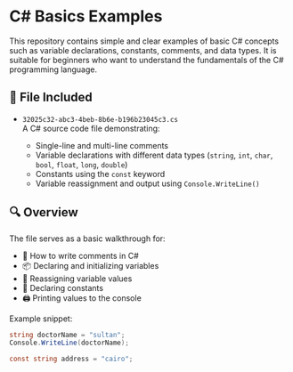 # C# Basics Examples

This repository contains simple and clear examples of basic C# concepts such as variable declarations, constants, comments, and data types. It is suitable for beginners who want to understand the fundamentals of the C# programming language.

## 📄 File Included

- `32025c32-abc3-4beb-8b6e-b196b23045c3.cs`  
  A C# source code file demonstrating:

  - Single-line and multi-line comments
  - Variable declarations with different data types (`string`, `int`, `char`, `bool`, `float`, `long`, `double`)
  - Constants using the `const` keyword
  - Variable reassignment and output using `Console.WriteLine()`

## 🔍 Overview

The file serves as a basic walkthrough for:

- 💬 How to write comments in C#
- 📦 Declaring and initializing variables
- 🔁 Reassigning variable values
- 📌 Declaring constants
- 🖨️ Printing values to the console

Example snippet:
```csharp
string doctorName = "sultan";
Console.WriteLine(doctorName);

const string address = "cairo";
